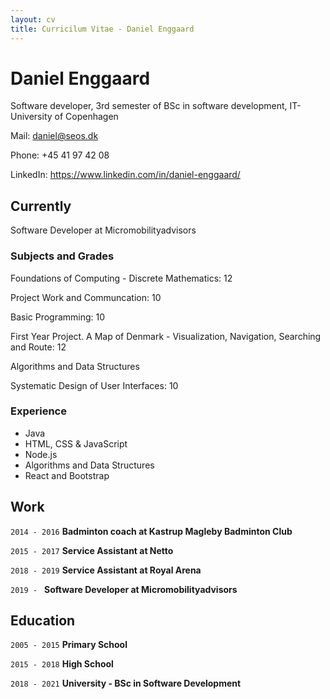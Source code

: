 ```yaml
---
layout: cv
title: Curricilum Vitae - Daniel Enggaard
---
```

# Daniel Enggaard
Software developer, 3rd semester of BSc in software development, IT-University of Copenhagen

Mail: daniel@seos.dk

Phone: +45 41 97 42 08

LinkedIn: https://www.linkedin.com/in/daniel-enggaard/


## Currently

Software Developer at Micromobilityadvisors


### Subjects and Grades

Foundations of Computing - Discrete Mathematics: 12

Project Work and Communcation: 10

Basic Programming: 10

First Year Project. A Map of Denmark - Visualization, Navigation, Searching and Route: 12

Algorithms and Data Structures

Systematic Design of User Interfaces: 10


### Experience

- Java
- HTML, CSS & JavaScript
- Node.js
- Algorithms and Data Structures
- React and Bootstrap


## Work

`2014 - 2016`
__Badminton coach at Kastrup Magleby Badminton Club__

`2015 - 2017`
__Service Assistant at Netto__

`2018 - 2019`
__Service Assistant at Royal Arena__

`2019 - `
__Software Developer at Micromobilityadvisors__


## Education

`2005 - 2015`
__Primary School__

`2015 - 2018`
__High School__

`2018 - 2021`
__University - BSc in Software Development__

